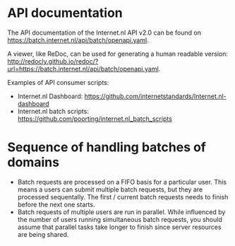 # API documentation
The API documentation of the Internet.nl API v2.0 can be found on https://batch.internet.nl/api/batch/openapi.yaml. 

A viewer, like ReDoc, can be used for generating a human readable version: http://redocly.github.io/redoc/?url=https://batch.internet.nl/api/batch/openapi.yaml.

Examples of API consumer scripts:
- Internet.nl Dashboard: https://github.com/internetstandards/Internet.nl-dashboard
- Internet.nl batch scripts: https://github.com/poorting/internet.nl_batch_scripts

# Sequence of handling batches of domains
- Batch requests are processed on a FIFO basis for a particular user. This means a users can submit multiple batch requests, but they are processed sequentally. The first / current batch requests needs to finish before the next one starts. 
- Batch requests of multiple users are run in parallel. While influenced by the number of users running simultaneous batch requests, you should assume that parallel tasks take longer to finish since server resources are being shared. 
